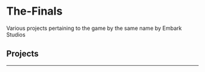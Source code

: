 # The-Finals
Various projects pertaining to the game by the same name by Embark Studios

## Projects
----------


